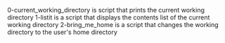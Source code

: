 0-current_working_directory is script that prints the current working directory
1-listit is a script that displays the contents list of the current working directory
2-bring_me_home is a script that changes the working directory to the user's home directory
